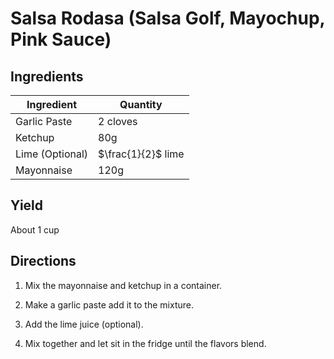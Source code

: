 # Salsa Rodasa (Salsa Golf, Mayochup, Pink Sauce)

## Ingredients

| Ingredient | Quantity |
| --- | --- |
| Garlic Paste | 2 cloves |
| Ketchup | 80g |
| Lime (Optional) | $\frac{1}{2}$ lime |
| Mayonnaise | 120g |

## Yield

About 1 cup

## Directions

1. Mix the mayonnaise and ketchup in a container.

2. Make a garlic paste add it to the mixture.

3. Add the lime juice (optional).

4. Mix together and let sit in the fridge until the flavors blend.
